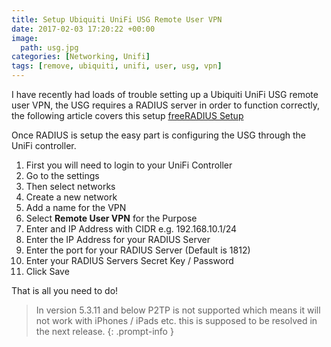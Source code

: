 ```yaml
---
title: Setup Ubiquiti UniFi USG Remote User VPN
date: 2017-02-03 17:20:22 +00:00
image:
  path: usg.jpg
categories: [Networking, Unifi]
tags: [remove, ubiquiti, unifi, user, usg, vpn]
---
```


I have recently had loads of trouble setting up a Ubiquiti UniFi USG remote user VPN, the USG requires a RADIUS server in order to function correctly, the following article covers this setup [freeRADIUS Setup](https://totaldebug.uk/posts/install-freeradius-centos-7-with-daloradius-for-management/)

Once RADIUS is setup the easy part is configuring the USG through the UniFi controller.
<!--more-->

  1. First you will need to login to your UniFi Controller
  2. Go to the settings 
  3. Then select networks
  4. Create a new network
  5. Add a name for the VPN
  6. Select **Remote User VPN** for the Purpose
  7. Enter and IP Address with CIDR e.g. 192.168.10.1/24
  8. Enter the IP Address for your RADIUS Server
  9. Enter the port for your RADIUS Server (Default is 1812)
 10. Enter your RADIUS Servers Secret Key / Password
 11. Click Save

That is all you need to do!

> In version 5.3.11 and below P2TP is not supported which means it will not work with iPhones / iPads etc. this is supposed to be resolved in the next release.
{: .prompt-info }
